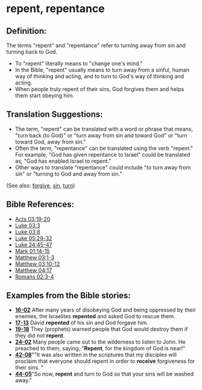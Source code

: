 # repent, repentance #

## Definition: ##

The terms "repent" and "repentance" refer to turning away from sin and turning back to God.

* To "repent" literally means to "change one's mind."
* In the Bible, "repent" usually means to turn away from a sinful, human way of thinking and acting, and to turn to God's way of thinking and acting.
* When people truly repent of their sins, God forgives them and helps them start obeying him.

## Translation Suggestions: ##

* The term, "repent" can be translated with a word or phrase that means, "turn back (to God)" or "turn away from sin and toward God" or "turn toward God, away from sin."
* Often the term, "repentance" can be translated using the verb "repent." For example, "God has given repentance to Israel" could be translated as, "God has enabled Israel to repent."
* Other ways to translate "repentance" could include "to turn away from sin" or "turning to God and away from sin."

(See also: [forgive](../kt/forgive.md), [sin](../kt/sin.md), [turn](../kt/turn.md))

## Bible References: ##

* [Acts 03:19-20](https://door43.org/en/bible/notes/act/03/19)
* [Luke 03:3](https://door43.org/en/bible/notes/luk/03/03)
* [Luke 03:8](https://door43.org/en/bible/notes/luk/03/08)
* [Luke 05:29-32](https://door43.org/en/bible/notes/luk/05/29)
* [Luke 24:45-47](https://door43.org/en/bible/notes/luk/24/45)
* [Mark 01:14-15](https://door43.org/en/bible/notes/mrk/01/14)
* [Matthew 03:1-3](https://door43.org/en/bible/notes/mat/03/01)
* [Matthew 03:10-12](https://door43.org/en/bible/notes/mat/03/10)
* [Matthew 04:17](https://door43.org/en/bible/notes/mat/04/17)
* [Romans 02:3-4](https://door43.org/en/bible/notes/rom/02/03)

## Examples from the Bible stories: ##

* __[16-02](https://door43.org/en/obs/notes/frames/16-02)__ After many years of disobeying God and being oppressed by their enemies, the Israelites __repented__  and asked God to rescue them.
* __[17-13](https://door43.org/en/obs/notes/frames/17-13)__ David __repented__  of his sin and God forgave him.
* __[19-18](https://door43.org/en/obs/notes/frames/19-18)__ They (prophets) warned people that God would destroy them if they did not __repent__.
* __[24-02](https://door43.org/en/obs/notes/frames/24-02)__ Many people came out to the wilderness to listen to John. He preached to them, saying, "__Repent__, for the kingdom of God is near!"
* __[42-08](https://door43.org/en/obs/notes/frames/42-08)__""It was also written in the scriptures that my disciples will proclaim that everyone should repent in order to __receive__  forgiveness for their sins. "
* __[44-05](https://door43.org/en/obs/notes/frames/44-05)__"So now, __repent__  and turn to God so that your sins will be washed away."

